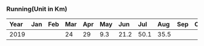 ### Running(Unit in Km)
|Year|Jan |Feb |Mar |Apr |May |Jun |Jul |Aug |Sep |Oct |Nov |Dec |
|:---|:---|:---|:---|:---|:---|:---|:---|:---|:---|:---|:---|:---|
|2019|    |    |  24|  29| 9.3|21.2|50.1|35.5|    |    |    |    |
